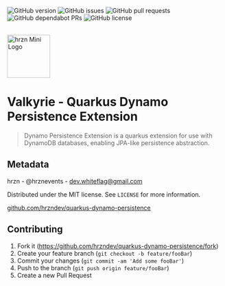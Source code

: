 ![GitHub version](https://img.shields.io/github/v/release/hrzndev/quarkus-dynamo-persistence?include_prereleases&sort=semver&style=flat-square)
![GitHub issues](https://img.shields.io/github/issues-raw/hrzndev/quarkus-dynamo-persistence?style=flat-square)
![GitHub pull requests](https://img.shields.io/github/issues-pr/hrzndev/quarkus-dynamo-persistence?style=flat-square)
![GitHub dependabot PRs](https://img.shields.io/github/issues-pr/hrzndev/quarkus-dynamo-persistence/dependencies?label=dependabot%20PRs&style=flat-square)
![GitHub license](https://img.shields.io/github/license/hrzndev/quarkus-dynamo-persistence?style=flat-square)

<br/>

<div><img src="https://i.ibb.co/xHPdzKf/hrzn-favicon-1.png" alt="hrzn Mini Logo" width="100vw"/></div>

# Valkyrie - Quarkus Dynamo Persistence Extension

> Dynamo Persistence Extension is a quarkus extension for use with DynamoDB databases, enabling JPA-like
> persistence abstraction.

## Metadata

hrzn - @hrznevents - dev.whiteflag@gmail.com

Distributed under the MIT license. See ``LICENSE`` for more information.

[github.com/hrzndev/quarkus-dynamo-persistence](https://github.com/hrzndev/quarkus-dynamo-persistence)

## Contributing

1. Fork it (<https://github.com/hrzndev/quarkus-dynamo-persistence/fork>)
2. Create your feature branch (`git checkout -b feature/fooBar`)
3. Commit your changes (`git commit -am 'Add some fooBar'`)
4. Push to the branch (`git push origin feature/fooBar`)
5. Create a new Pull Request
